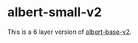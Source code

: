 # albert-small-v2

This is a 6 layer version of [albert-base-v2](https://huggingface.co/albert-base-v2).